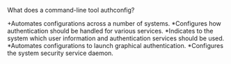 What does a command-line tool authconfig?

+Automates configurations across a number of systems.
*Configures how authentication should be handled for various services.
*Indicates to the system which user information and authentication services should be used.
*Automates configurations to launch graphical authentication.
*Configures the system security service daemon.
